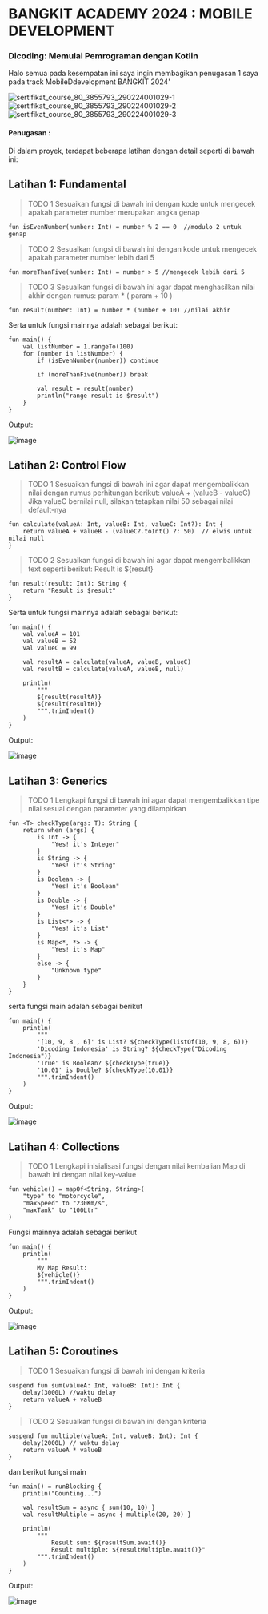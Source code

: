 # BANGKIT ACADEMY 2024 : MOBILE DEVELOPMENT
### Dicoding: Memulai Pemrograman dengan Kotlin

Halo semua pada kesempatan ini saya ingin membagikan penugasan 1 saya pada track MobileDdevelopment BANGKIT 2024'


![sertifikat_course_80_3855793_290224001029-1](https://github.com/Chrstnkevin/TUGAS01_BasicKotlin/assets/97864068/323ed182-8151-49ff-a240-6535c94b8b7d)
![sertifikat_course_80_3855793_290224001029-2](https://github.com/Chrstnkevin/TUGAS01_BasicKotlin/assets/97864068/8c8c55cc-47a5-4478-8096-2499aa747d02)
![sertifikat_course_80_3855793_290224001029-3](https://github.com/Chrstnkevin/TUGAS01_BasicKotlin/assets/97864068/b0be919e-b5cf-40eb-8b8e-3bb85c6d9521)

#### Penugasan : 
Di dalam proyek, terdapat beberapa latihan dengan detail seperti di bawah ini:

## Latihan 1: Fundamental
> TODO 1
> Sesuaikan fungsi di bawah ini dengan kode untuk mengecek apakah parameter number merupakan angka genap

```
fun isEvenNumber(number: Int) = number % 2 == 0  //modulo 2 untuk genap
```
> TODO 2
> Sesuaikan fungsi di bawah ini dengan kode untuk mengecek apakah parameter number lebih dari 5

```
fun moreThanFive(number: Int) = number > 5 //mengecek lebih dari 5
```

> TODO 3
> Sesuaikan fungsi di bawah ini agar dapat menghasilkan nilai akhir dengan rumus: param * ( param + 10 )

```
fun result(number: Int) = number * (number + 10) //nilai akhir
```

Serta untuk fungsi mainnya adalah sebagai berikut:
```
fun main() {
    val listNumber = 1.rangeTo(100)
    for (number in listNumber) {
        if (isEvenNumber(number)) continue

        if (moreThanFive(number)) break

        val result = result(number)
        println("range result is $result")
    }
}
```

Output:

![image](https://github.com/Chrstnkevin/TUGAS01_BasicKotlin/assets/97864068/a1f1e18c-5f69-43a1-bf15-110c20f99ec3)


## Latihan 2: Control Flow
> TODO 1
> Sesuaikan fungsi di bawah ini agar dapat mengembalikkan nilai dengan rumus perhitungan berikut: valueA + (valueB - valueC) Jika valueC bernilai null, silakan tetapkan nilai 50 sebagai nilai default-nya

```
fun calculate(valueA: Int, valueB: Int, valueC: Int?): Int {
    return valueA + valueB - (valueC?.toInt() ?: 50)  // elwis untuk nilai null
}
```

> TODO 2
> Sesuaikan fungsi di bawah ini agar dapat mengembalikkan text seperti berikut: Result is ${result}

```
fun result(result: Int): String {
    return "Result is $result"
}
```

Serta untuk fungsi mainnya adalah sebagai berikut:
```
fun main() {
    val valueA = 101
    val valueB = 52
    val valueC = 99

    val resultA = calculate(valueA, valueB, valueC)
    val resultB = calculate(valueA, valueB, null)

    println(
        """
        ${result(resultA)}
        ${result(resultB)}
        """.trimIndent()
    )
}
```

Output:

![image](https://github.com/Chrstnkevin/TUGAS01_BasicKotlin/assets/97864068/8e1240c6-532a-4696-8c39-74f95db0e6e7)

## Latihan 3: Generics

> TODO 1
> Lengkapi fungsi di bawah ini agar dapat mengembalikkan tipe nilai sesuai dengan parameter yang dilampirkan

```
fun <T> checkType(args: T): String {
    return when (args) {
        is Int -> {
            "Yes! it's Integer"
        }
        is String -> {
            "Yes! it's String"
        }
        is Boolean -> {
            "Yes! it's Boolean"
        }
        is Double -> {
            "Yes! it's Double"
        }
        is List<*> -> {
            "Yes! it's List"
        }
        is Map<*, *> -> {
            "Yes! it's Map"
        }
        else -> {
            "Unknown type"
        }
    }
}
```

serta fungsi main adalah sebagai berikut
```
fun main() {
    println(
        """
        '[10, 9, 8 , 6]' is List? ${checkType(listOf(10, 9, 8, 6))}
        'Dicoding Indonesia' is String? ${checkType("Dicoding Indonesia")}
        'True' is Boolean? ${checkType(true)}
        '10.01' is Double? ${checkType(10.01)}
        """.trimIndent()
    )
}
```

Output:

![image](https://github.com/Chrstnkevin/TUGAS01_BasicKotlin/assets/97864068/327c5bda-9398-42df-a18d-d50246713bf3)

## Latihan 4: Collections

> TODO 1
> Lengkapi inisialisasi fungsi dengan nilai kembalian Map di bawah ini dengan nilai key-value

```
fun vehicle() = mapOf<String, String>(
    "type" to "motorcycle",
    "maxSpeed" to "230Km/s",
    "maxTank" to "100Ltr"
)
```
Fungsi mainnya adalah sebagai berikut
```
fun main() {
    println(
        """
        My Map Result:
        ${vehicle()}
        """.trimIndent()
    )
}
```

Output:

![image](https://github.com/Chrstnkevin/TUGAS01_BasicKotlin/assets/97864068/460811ae-4e94-4361-a3a9-fb5ed650f7f8)

## Latihan 5: Coroutines
> TODO 1
> Sesuaikan fungsi di bawah ini dengan kriteria

```
suspend fun sum(valueA: Int, valueB: Int): Int {
    delay(3000L) //waktu delay
    return valueA + valueB
}
```

> TODO 2
> Sesuaikan fungsi di bawah ini dengan kriteria
```
suspend fun multiple(valueA: Int, valueB: Int): Int {
    delay(2000L) // waktu delay
    return valueA * valueB
}
```
dan berikut fungsi main
```
fun main() = runBlocking {
    println("Counting...")

    val resultSum = async { sum(10, 10) }
    val resultMultiple = async { multiple(20, 20) }

    println(
        """
            Result sum: ${resultSum.await()}
            Result multiple: ${resultMultiple.await()}" 
        """.trimIndent()
    )
}
```
Output:

![image](https://github.com/Chrstnkevin/TUGAS01_BasicKotlin/assets/97864068/5d6bd9aa-ff38-4e50-80d0-fa93f515770b)
